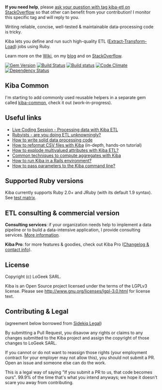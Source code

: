 **If you need help**, please [ask your question with tag kiba-etl on StackOverflow](http://stackoverflow.com/questions/ask?tags=kiba-etl) so that other can benefit from your contribution! I monitor this specific tag and will reply to you.

Writing reliable, concise, well-tested & maintainable data-processing code is tricky.

Kiba lets you define and run such high-quality ETL ([Extract-Transform-Load](http://en.wikipedia.org/wiki/Extract,_transform,_load)) jobs using Ruby.

Learn more on the [Wiki](https://github.com/thbar/kiba/wiki), on my [blog](http://thibautbarrere.com) and on [StackOverflow](http://stackoverflow.com/questions/tagged/kiba-etl).

[![Gem Version](https://badge.fury.io/rb/kiba.svg)](http://badge.fury.io/rb/kiba)
[![Build Status](https://travis-ci.org/thbar/kiba.svg?branch=master)](https://travis-ci.org/thbar/kiba) [![Build status](https://ci.appveyor.com/api/projects/status/v05jcyhpp1mueq9i?svg=true)](https://ci.appveyor.com/project/thbar/kiba) [![Code Climate](https://codeclimate.com/github/thbar/kiba/badges/gpa.svg)](https://codeclimate.com/github/thbar/kiba) [![Dependency Status](https://gemnasium.com/thbar/kiba.svg)](https://gemnasium.com/thbar/kiba)

## Kiba Common

I'm starting to add commonly used reusable helpers in a separate gem called [kiba-common](https://github.com/thbar/kiba-common), check it out (work-in-progress).

## Useful links

* [Live Coding Session - Processing data with Kiba ETL](http://thibautbarrere.com/2015/11/09/video-processing-data-with-kiba-etl/)
* [Rubyists - are you doing ETL unknowningly?](http://thibautbarrere.com/2015/03/25/rubyists-are-you-doing-etl-unknowingly/)
* [How to write solid data processing code](http://thibautbarrere.com/2015/04/05/how-to-write-solid-data-processing-code/)
* [How to reformat CSV files with Kiba](http://thibautbarrere.com/2015/06/04/how-to-reformat-csv-files-with-kiba/) (in-depth, hands-on tutorial)
* [How to explode multivalued attributes with Kiba ETL?](http://thibautbarrere.com/2015/06/25/how-to-explode-multivalued-attributes-with-kiba/)
* [Common techniques to compute aggregates with Kiba](https://stackoverflow.com/questions/31145715/how-to-do-a-aggregation-transformation-in-a-kiba-etl-script-kiba-gem)
* [How to run Kiba in a Rails environment?](http://thibautbarrere.com/2015/09/26/how-to-run-kiba-in-a-rails-environment/)
* [How to pass parameters to the Kiba command line?](http://stackoverflow.com/questions/32959692/how-to-pass-parameters-into-your-etl-job)

## Supported Ruby versions

Kiba currently supports Ruby 2.0+ and JRuby (with its default 1.9 syntax). See [test matrix](https://travis-ci.org/thbar/kiba).

## ETL consulting & commercial version

**Consulting services**: if your organization needs help to implement a data pipeline or to build a data-intensive application, I provide consulting services. [More information](http://thibautbarrere.com/hire-me/).

**Kiba Pro**: for more features & goodies, check out Kiba Pro ([Changelog & contact info](Pro-Changes.md)).

## License

Copyright (c) LoGeek SARL.

Kiba is an Open Source project licensed under the terms of
the LGPLv3 license.  Please see <http://www.gnu.org/licenses/lgpl-3.0.html>
for license text.

## Contributing & Legal

(agreement below borrowed from [Sidekiq Legal](https://github.com/mperham/sidekiq/blob/master/Contributing.md))

By submitting a Pull Request, you disavow any rights or claims to any changes submitted to the Kiba project and assign the copyright of those changes to LoGeek SARL.

If you cannot or do not want to reassign those rights (your employment contract for your employer may not allow this), you should not submit a PR. Open an issue and someone else can do the work.

This is a legal way of saying "If you submit a PR to us, that code becomes ours". 99.9% of the time that's what you intend anyways; we hope it doesn't scare you away from contributing.
